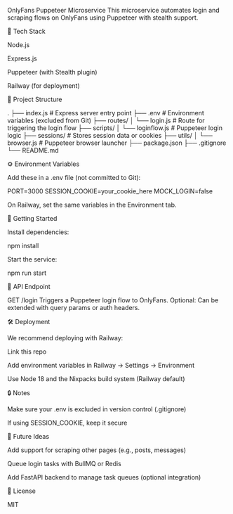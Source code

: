 OnlyFans Puppeteer Microservice
This microservice automates login and scraping flows on OnlyFans using Puppeteer with stealth support.

🧰 Tech Stack

Node.js

Express.js

Puppeteer (with Stealth plugin)

Railway (for deployment)

📁 Project Structure

.
├── index.js # Express server entry point
├── .env # Environment variables (excluded from Git)
├── routes/
│ └── login.js # Route for triggering the login flow
├── scripts/
│ └── loginflow.js # Puppeteer login logic
├── sessions/ # Stores session data or cookies
├── utils/
│ └── browser.js # Puppeteer browser launcher
├── package.json
├── .gitignore
└── README.md

⚙️ Environment Variables

Add these in a .env file (not committed to Git):

PORT=3000
SESSION_COOKIE=your_cookie_here
MOCK_LOGIN=false

On Railway, set the same variables in the Environment tab.

🚀 Getting Started

Install dependencies:

npm install

Start the service:

npm run start

📡 API Endpoint

GET /login
Triggers a Puppeteer login flow to OnlyFans.
Optional: Can be extended with query params or auth headers.

🛠 Deployment

We recommend deploying with Railway:

Link this repo

Add environment variables in Railway → Settings → Environment

Use Node 18 and the Nixpacks build system (Railway default)

🔒 Notes

Make sure your .env is excluded in version control (.gitignore)

If using SESSION_COOKIE, keep it secure

🔧 Future Ideas

Add support for scraping other pages (e.g., posts, messages)

Queue login tasks with BullMQ or Redis

Add FastAPI backend to manage task queues (optional integration)

🪪 License

MIT